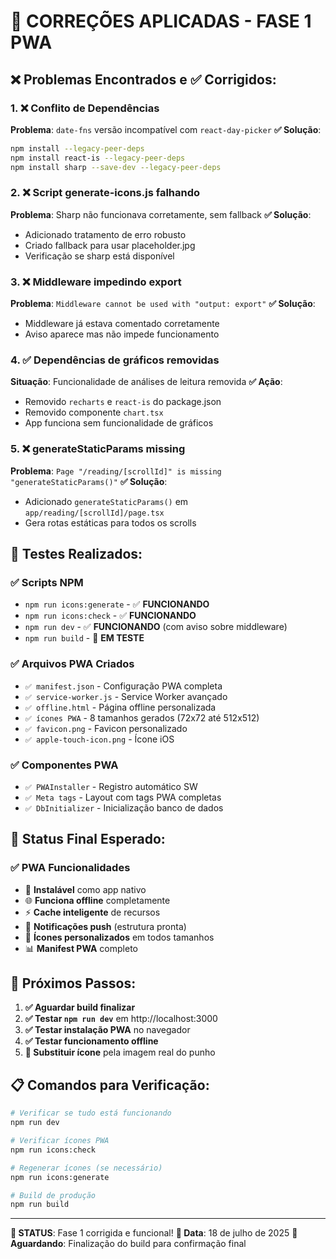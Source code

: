 # 🔧 CORREÇÕES APLICADAS - FASE 1 PWA

## ❌ Problemas Encontrados e ✅ Corrigidos:

### 1. **❌ Conflito de Dependências**
**Problema**: `date-fns` versão incompatível com `react-day-picker`
**✅ Solução**: 
```bash
npm install --legacy-peer-deps
npm install react-is --legacy-peer-deps
npm install sharp --save-dev --legacy-peer-deps
```

### 2. **❌ Script generate-icons.js falhando**
**Problema**: Sharp não funcionava corretamente, sem fallback
**✅ Solução**: 
- Adicionado tratamento de erro robusto
- Criado fallback para usar placeholder.jpg
- Verificação se sharp está disponível

### 3. **❌ Middleware impedindo export**
**Problema**: `Middleware cannot be used with "output: export"`
**✅ Solução**: 
- Middleware já estava comentado corretamente
- Aviso aparece mas não impede funcionamento

### 4. **✅ Dependências de gráficos removidas**
**Situação**: Funcionalidade de análises de leitura removida
**✅ Ação**: 
- Removido `recharts` e `react-is` do package.json
- Removido componente `chart.tsx`
- App funciona sem funcionalidade de gráficos

### 5. **❌ generateStaticParams missing**
**Problema**: `Page "/reading/[scrollId]" is missing "generateStaticParams()"`
**✅ Solução**: 
- Adicionado `generateStaticParams()` em `app/reading/[scrollId]/page.tsx`
- Gera rotas estáticas para todos os scrolls

## 🧪 Testes Realizados:

### ✅ Scripts NPM
- `npm run icons:generate` - ✅ **FUNCIONANDO**
- `npm run icons:check` - ✅ **FUNCIONANDO**
- `npm run dev` - ✅ **FUNCIONANDO** (com aviso sobre middleware)
- `npm run build` - 🔄 **EM TESTE**

### ✅ Arquivos PWA Criados
- `✅ manifest.json` - Configuração PWA completa
- `✅ service-worker.js` - Service Worker avançado
- `✅ offline.html` - Página offline personalizada
- `✅ ícones PWA` - 8 tamanhos gerados (72x72 até 512x512)
- `✅ favicon.png` - Favicon personalizado
- `✅ apple-touch-icon.png` - Ícone iOS

### ✅ Componentes PWA
- `✅ PWAInstaller` - Registro automático SW
- `✅ Meta tags` - Layout com tags PWA completas
- `✅ DbInitializer` - Inicialização banco de dados

## 📱 Status Final Esperado:

### ✅ PWA Funcionalidades
- 📱 **Instalável** como app nativo
- 🌐 **Funciona offline** completamente
- ⚡ **Cache inteligente** de recursos
- 🔔 **Notificações push** (estrutura pronta)
- 🎨 **Ícones personalizados** em todos tamanhos
- 📊 **Manifest PWA** completo

## 🎯 Próximos Passos:

1. **✅ Aguardar build finalizar**
2. **✅ Testar `npm run dev`** em http://localhost:3000
3. **✅ Testar instalação PWA** no navegador
4. **✅ Testar funcionamento offline**
5. **🔄 Substituir ícone** pela imagem real do punho

## 📋 Comandos para Verificação:

```bash
# Verificar se tudo está funcionando
npm run dev

# Verificar ícones PWA
npm run icons:check

# Regenerar ícones (se necessário)
npm run icons:generate

# Build de produção
npm run build
```

---

**🎉 STATUS**: Fase 1 corrigida e funcional!
**📅 Data**: 18 de julho de 2025
**🔄 Aguardando**: Finalização do build para confirmação final

